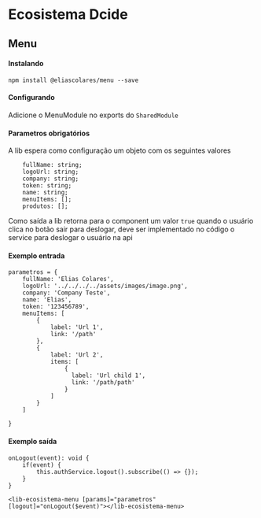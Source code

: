 # Ecosistema Dcide
## Menu

#### Instalando
`npm install @eliascolares/menu --save`

#### Configurando
Adicione o MenuModule no exports do `SharedModule`

#### Parametros obrigatórios
A lib espera como configuração um objeto com os seguintes valores  
```
    fullName: string; 
    logoUrl: string; 
    company: string; 
    token: string; 
    name: string;
    menuItems: []; 
    produtos: []; 
```
Como saída a lib retorna para o component um valor `true` quando o usuário clica no botão sair para deslogar, 
deve ser implementado no código o service para deslogar o usuário na api

#### Exemplo entrada
```
parametros = {
    fullName: 'Elias Colares',
    logoUrl: '../../../../assets/images/image.png',
    company: 'Company Teste',
    name: 'Elias',
    token: '123456789',
    menuItems: [
        {
            label: 'Url 1',
            link: '/path'
        },
        {
            label: 'Url 2',
            items: [
                {
                  label: 'Url child 1',
                  link: '/path/path'
                }
            ]
        }
    ]
    
}
```
#### Exemplo saída
```
onLogout(event): void {
    if(event) {
        this.authService.logout().subscribe(() => {});
    }
}
```

`<lib-ecosistema-menu [params]="parametros" [logout]="onLogout($event)"></lib-ecosistema-menu>`
